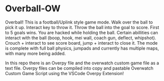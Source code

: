 # Overball-OW

Overball! This is a football/Uplink style game mode. Walk over the ball to pick it up. Interact key to throw it. Throw the ball into the goal to score. First to 5 goals wins. You are hacked while holding the ball. Certain abillities can interact with the ball (boop, hook, mei wall, coach gun, deflect, whipshot). Crouch + interact to see score board, jump + interact to close it. The mode is complete with full ball physics, jumpads and currently has multiple maps, with many more being added. 

In this repo there is an Overpy file and the overwatch custom game file as a text file. Overpy files can be compiled into copy and pastable Overwatch Custom Game Script using the VSCode Overpy Extension!
